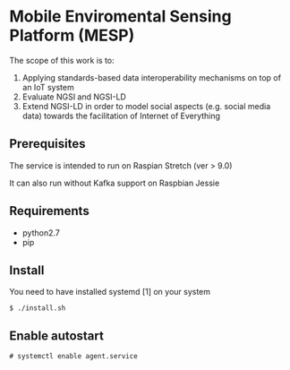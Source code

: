 # Mobile Enviromental Sensing Platform (MESP)
The scope of this work is to:
1. Applying standards-based data interoperability mechanisms on top of an IoT system
2. Evaluate NGSI and NGSI-LD
3. Extend NGSI-LD in order to model social aspects (e.g. social media data) towards the facilitation of Internet of Everything

## Prerequisites
The service is intended to run on Raspian Stretch (ver > 9.0)

It can also run without Kafka support on Raspbian Jessie

## Requirements
- python2.7
- pip

## Install
You need to have installed systemd [1] on your system

```
$ ./install.sh
```

## Enable autostart
```
# systemctl enable agent.service
```
